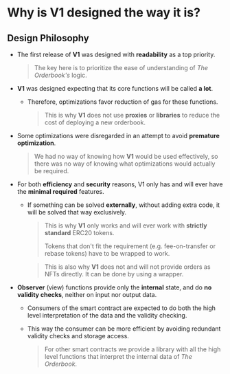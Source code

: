 # Why is **V1** designed the way it is?

## Design Philosophy

  * The first release of **V1** was designed with **readability** as a top priority.

    > The key here is to prioritize the ease of understanding of *The Orderbook's* logic.

  * **V1** was designed expecting that its core functions will be called **a lot**.

      - Therefore, optimizations favor reduction of gas for these functions.

        > This is why **V1** does not use **proxies** or **libraries** to reduce the cost of deploying a new orderbook.

  * Some optimizations were disregarded in an attempt to avoid **premature optimization**.

    > We had no way of knowing how **V1** would be used effectively, so there was no way of knowing what optimizations would actually be required.

  * For both **efficiency** and **security** reasons, V1 only has and will ever have the **minimal required** features.

    - If something can be solved **externally**, without adding extra code, it will be solved that way exclusively.

      > This is why **V1** only works and will ever work with **strictly standard** ERC20 tokens.
      >
      > Tokens that don't fit the requirement (e.g. fee-on-transfer or rebase tokens) have to be wrapped to work.

      > This is also why **V1** does not and will not provide orders as NFTs directly. It can be done by using a wrapper.

  * **Observer** (view) functions provide only the **internal** state, and do **no validity checks**, neither on input nor output data.

    - Consumers of the smart contract are expected to do both the high level interpretation of the data and the validity checking.

    - This way the consumer can be more efficient by avoiding redundant validity checks and storage access.

      > For other smart contracts we provide a library with all the high level functions that interpret the internal data of *The Orderbook*.
